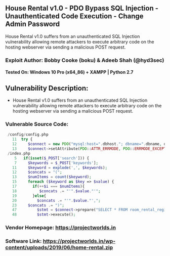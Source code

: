 ## House Rental v1.0 - PDO Bypass SQL Injection - Unauthenticated Code Execution - Change Admin Password
House Rental v1.0 suffers from an unauthenticated SQL Injection vulnerability allowing remote attackers to execute arbitrary code on the hosting webserver via sending a malicious POST request.
### Exploit Author: Bobby Cooke (boku) & Adeeb Shah (@hyd3sec) 
#### Tested On: Windows 10 Pro (x64_86) + XAMPP | Python 2.7
## Vulnerability Description:
+ House Rental v1.0 suffers from an unauthenticated SQL Injection vulnerability allowing remote attackers to execute arbitrary code on the hosting webserver via sending a malicious POST request.
### Vulnerable Source Code:
```php
 /config/config.php
   11  try {
   12     $connect = new PDO("mysql:host=".dbhost."; dbname=".dbname, dbuser, dbpass);
   13     $connect->setAttribute(PDO::ATTR_ERRMODE, PDO::ERRMODE_EXCEPTION);
 /index.php
    5   if(isset($_POST['search'])) {
    7     $keywords = $_POST['keywords'];
   11     $keyword = explode(',', $keywords);
   12     $concats = "(";
   13     $numItems = count($keyword);
   15     foreach ($keyword as $key => $value) {
   17       if(++$i === $numItems){
   18          $concats .= "'".$value."'";
   19       }else{
   20         $concats .= "'".$value."',";
   23     $concats .= ")";
   47         $stmt = $connect->prepare("SELECT * FROM room_rental_registrations_apartment WHERE country IN $concats OR country IN $loc OR state IN $concats OR state IN $loc OR city IN $concats OR city IN $loc OR address IN $concats OR address IN $loc OR rooms IN $concats OR landmark IN $concats OR landmark IN $loc OR rent IN $concats OR deposit IN $concats");
   48         $stmt->execute();
```

### Vendor Homepage: https://projectworlds.in
### Software Link: https://projectworlds.in/wp-content/uploads/2019/06/home-rental.zip
